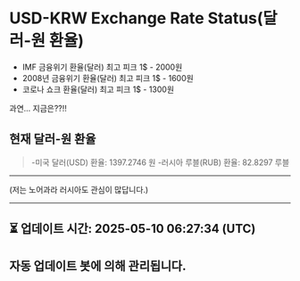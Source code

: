 


# USD-KRW Exchange Rate Status(달러-원 환율)

* IMF 금융위기 환율(달러) 최고 피크 1$ - 2000원
* 2008년 금융위기 환율(달러) 최고 피크 1$ - 1600원
* 코로나 쇼크 환율(달러) 최고 피크 1$ - 1300원



과연... 지금은??!!


## 현재 달러-원 환율
> -미국 달러(USD) 환율: 1397.2746 원 
-러시아 루블(RUB) 환율: 82.8297 루블


---
(저는 노어과라 러시아도 관심이 많답니다.)

---

⏳ 업데이트 시간: 2025-05-10 06:27:34 (UTC)
---
자동 업데이트 봇에 의해 관리됩니다.
---
